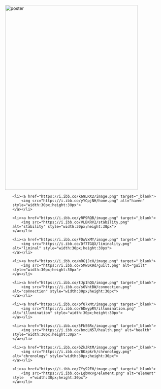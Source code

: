 <!DOCTYPE html>
<html>

<head> <!--this is the META information for the page-->

<title>a.s.w.</title>
<style type="text/css">

.poster {
	margin:0 auto;
	position:relative;
	max-width:500px;
	text-align:center;
	border: 2px solid black;
}

.poster img {
	height:600px;
    width:430px;
}

.menu {
	position:absolute;
	left:50%;
	top:90%;
	width:relative;
	margin-left:-255px;
	text-align:center;
}

.menu ul {
	display:inline-block;
	margin:0;
}

.menu li {
	display:inline-block;
    padding:7px;
}

.menu li a:hover {
	background-color:white;
}

</style>

</head>



<body> <!--all of the VISIBLE things on the page-->

<div class="poster">

<img src="https://i.ibb.co/hWCFcgf/poster.png" alt="poster" style="width:430px;height:600px">

<div class="menu">

<ul>

    <li><a href="https://i.ibb.co/k69LRX2/image.png" target="_blank"> 
        <img src="https://i.ibb.co/yYCpjNH/home.png" alt="haven" style="width:30px;height:30px">
    </a></li>
    
    <li><a href="https://i.ibb.co/yRP9RQB/image.png" target="_blank">
        <img src="https://i.ibb.co/VLBKRV2/stability.png" alt="stability" style="width:30px;height:30px">
    </a></li>

    <li><a href="https://i.ibb.co/FDwVxMY/image.png" target="_blank">
        <img src="https://i.ibb.co/Df7TGQX/liminality.png" alt="liminal" style="width:30px;height:30px">
    </a></li> 

    <li><a href="https://i.ibb.co/mRGjJcH/image.png" target="_blank">
        <img src="https://i.ibb.co/5Mw5K9d/guilt.png" alt="guilt" style="width:30px;height:30px">
    </a></li>
    
    <li><a href="https://i.ibb.co/tJp1hQG/image.png" target="_blank">
        <img src="https://i.ibb.co/s6VntBW/connection.png" alt="connection" style="width:30px;height:30px">
    </a></li>

    <li><a href="https://i.ibb.co/pf07xMt/image.png" target="_blank">
        <img src="https://i.ibb.co/6DwypRV/illumination.png" alt="illumination" style="width:30px;height:30px">
    </a></li>

    <li><a href="https://i.ibb.co/5FbS6Rc/image.png" target="_blank">
        <img src="https://i.ibb.co/bmcLN57/health.png" alt="health" style="width:30px;height:30px">
    </a></li>
    
    <li><a href="https://i.ibb.co/6ZkJRtM/image.png" target="_blank">
        <img src="https://i.ibb.co/BKzpkrh/chronology.png" alt="chronology" style="width:30px;height:30px">
    </a></li>
    
    <li><a href="https://i.ibb.co/ZYy92FH/image.png" target="_blank">
        <img src="https://i.ibb.co/LgbWxvg/element.png" alt="element" style   ="width:30px;height:30px">
    </a></li>

</ul>

</div>

</div>


</body>
</html>
